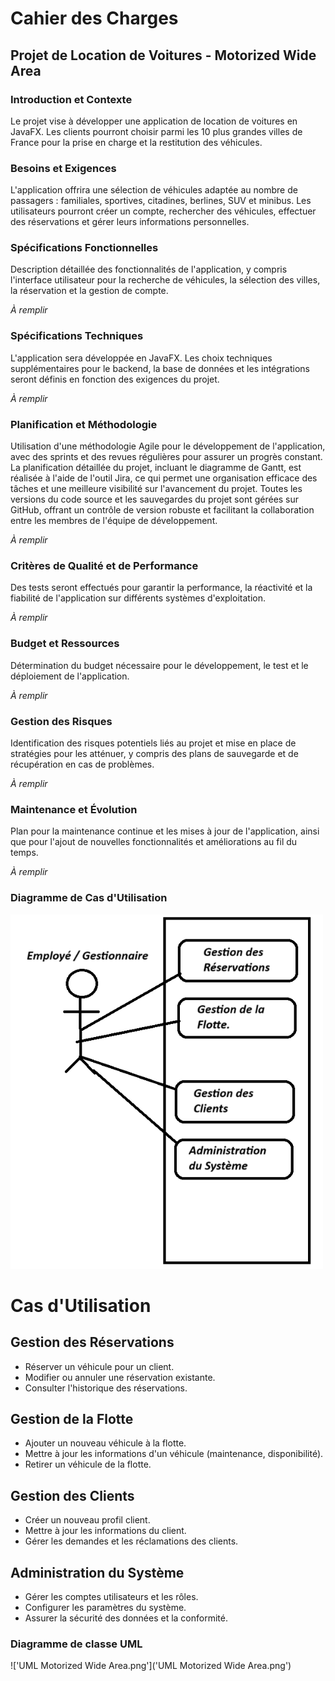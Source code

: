 # Cahier des Charges
## Projet de Location de Voitures - Motorized Wide Area

### Introduction et Contexte
Le projet vise à développer une application de location de voitures en JavaFX. Les clients pourront choisir parmi les 10 plus grandes villes de France pour la prise en charge et la restitution des véhicules.

### Besoins et Exigences
L'application offrira une sélection de véhicules adaptée au nombre de passagers : familiales, sportives, citadines, berlines, SUV et minibus. Les utilisateurs pourront créer un compte, rechercher des véhicules, effectuer des réservations et gérer leurs informations personnelles.

### Spécifications Fonctionnelles
Description détaillée des fonctionnalités de l'application, y compris l'interface utilisateur pour la recherche de véhicules, la sélection des villes, la réservation et la gestion de compte.

*À remplir*

### Spécifications Techniques
L'application sera développée en JavaFX. Les choix techniques supplémentaires pour le backend, la base de données et les intégrations seront définis en fonction des exigences du projet.

*À remplir*

### Planification et Méthodologie
Utilisation d'une méthodologie Agile pour le développement de l'application, avec des sprints et des revues régulières pour assurer un progrès constant. La planification détaillée du projet, incluant le diagramme de Gantt, est réalisée à l'aide de l'outil Jira, ce qui permet une organisation efficace des tâches et une meilleure visibilité sur l'avancement du projet. Toutes les versions du code source et les sauvegardes du projet sont gérées sur GitHub, offrant un contrôle de version robuste et facilitant la collaboration entre les membres de l'équipe de développement.

*À remplir*

### Critères de Qualité et de Performance
Des tests seront effectués pour garantir la performance, la réactivité et la fiabilité de l'application sur différents systèmes d'exploitation.

*À remplir*

### Budget et Ressources
Détermination du budget nécessaire pour le développement, le test et le déploiement de l'application.

*À remplir*

### Gestion des Risques
Identification des risques potentiels liés au projet et mise en place de stratégies pour les atténuer, y compris des plans de sauvegarde et de récupération en cas de problèmes.

*À remplir*

### Maintenance et Évolution
Plan pour la maintenance continue et les mises à jour de l'application, ainsi que pour l'ajout de nouvelles fonctionnalités et améliorations au fil du temps.

*À remplir*



### Diagramme de Cas d'Utilisation

![img_1.png](img_1.png)

# Cas d'Utilisation

## Gestion des Réservations
- Réserver un véhicule pour un client.
- Modifier ou annuler une réservation existante.
- Consulter l'historique des réservations.

## Gestion de la Flotte
- Ajouter un nouveau véhicule à la flotte.
- Mettre à jour les informations d'un véhicule (maintenance, disponibilité).
- Retirer un véhicule de la flotte.

## Gestion des Clients
- Créer un nouveau profil client.
- Mettre à jour les informations du client.
- Gérer les demandes et les réclamations des clients.

## Administration du Système
- Gérer les comptes utilisateurs et les rôles.
- Configurer les paramètres du système.
- Assurer la sécurité des données et la conformité.


### Diagramme de classe UML

!['UML Motorized Wide Area.png']('UML Motorized Wide Area.png')

